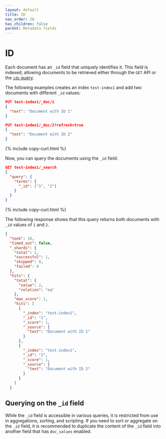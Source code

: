 ```yaml
---
layout: default
title: ID
nav_order: 20
has_children: false
parent: Metadata fields
---
```


# ID

Each document has an `_id` field that uniquely identifies it. This field is indexed, allowing documents to be retrieved either through the `GET` API or the [`ids` query]({{site.url}}{{site.baseurl}}/query-dsl/term/ids/).

The following examples creates an index `test-index1` and add two documents with different `_id` values:

```json
PUT test-index1/_doc/1
{
  "text": "Document with ID 1"
}

PUT test-index1/_doc/2?refresh=true
{
  "text": "Document with ID 2"
}
```
{% include copy-curl.html %}

Now, you can query the documents using the `_id` field:

```json
GET test-index1/_search
{
  "query": {
    "terms": {
      "_id": ["1", "2"]
    }
  }
}
```
{% include copy-curl.html %}

The following response shows that this query returns both documents with `_id` values of `1` and `2`.

```json
{
  "took": 10,
  "timed_out": false,
  "_shards": {
    "total": 1,
    "successful": 1,
    "skipped": 0,
    "failed": 0
  },
  "hits": {
    "total": {
      "value": 2,
      "relation": "eq"
    },
    "max_score": 1,
    "hits": [
      {
        "_index": "test-index1",
        "_id": "1",
        "_score": 1,
        "_source": {
          "text": "Document with ID 1"
        }
      },
      {
        "_index": "test-index1",
        "_id": "2",
        "_score": 1,
        "_source": {
          "text": "Document with ID 2"
        }
      }
    ]
  }
  ```

## Querying on the `_id` field

While the `_id` field is accessible in various queries, it is restricted from use in aggregations, sorting, and scripting. If you need to sort or aggregate on the `_id` field, it is recommended to duplicate the content of the `_id` field into another field that has `doc_values` enabled.
